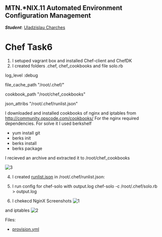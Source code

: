 MTN.*NIX.11 Automated Environment Configuration Management
---

***Student***: [Uladzislau Charches](https://upsa.epam.com/workload/employeeView.do?employeeId=4060741400038705754#emplTab=general)

# Chef Task6

1. I setuped vagrant box and installed Chef-client and ChefDK
2. I created folders .chef, chef_cookbooks and file solo.rb

log_level :debug

file_cache_path "/root/.chef/"

cookbook_path "/root/chef_cookbooks"

json_attribs "/root/.chef/runlist.json" 

I downloaded and installed cookbooks of nginx and iptables from http://community.opscode.com/cookbooks/
For the nginx required dependencies. For solve it I used berkshelf

- yum install git
- berks init
- berks install
- berks package

I recieved an archive and extracted it to /root/chef_cookbooks

![3](https://github.com/VladCharches/Chef-courses/blob/Task6/Screens/3.png)

4. I created [runlist.json](https://github.com/VladCharches/Chef-courses/blob/Task6/runlist.json) in /root/.chef/runlist.json:

5. I run config for chef-solo with output.log
chef-solo -c /root/.chef/solo.rb > output.log

6. I chekecd NginX 
Screenshots
![1](https://github.com/VladCharches/Chef-courses/blob/Task6/Screens/1.png)

and iptables
![2](https://github.com/VladCharches/Chef-courses/blob/Task6/Screens/2.png)



Files:

-  [provision.yml](vagrant/ansible/provision.yml)  

